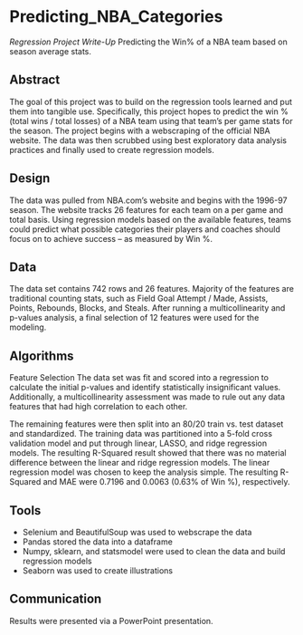 # Predicting_NBA_Categories
*Regression Project Write-Up*
Predicting the Win% of a NBA team based on season average stats.

## Abstract
The goal of this project was to build on the regression tools learned and put them into tangible use. Specifically, this project hopes to predict the win % (total wins / total losses) of a NBA team using that team’s per game stats for the season. The project begins with a webscraping of the official NBA website. The data was then scrubbed using best exploratory data analysis practices and finally used to create regression models. 

## Design
The data was pulled from NBA.com’s website and begins with the 1996-97 season. The website tracks 26 features for each team on a per game and total basis. Using regression models based on the available features, teams could predict what possible categories their players and coaches should focus on to achieve success – as measured by Win %.

## Data
The data set contains 742 rows and 26 features. Majority of the features are traditional counting stats, such as Field Goal Attempt / Made, Assists, Points, Rebounds, Blocks, and Steals. After running a multicollinearity and p-values analysis, a final selection of 12 features were used for the modeling.

## Algorithms 
Feature Selection
The data set was fit and scored into a regression to calculate the initial p-values and identify statistically insignificant values. Additionally, a multicollinearity assessment was made to rule out any data features that had high correlation to each other.

The remaining features were then split into an 80/20 train vs. test dataset and standardized. The training data was partitioned into a 5-fold cross validation model and put through linear, LASSO, and ridge regression models. The resulting R-Squared result showed that there was no material difference between the linear and ridge regression models. The linear regression model was chosen to keep the analysis simple. The resulting R-Squared and MAE were 0.7196 and 0.0063 (0.63% of Win %), respectively.

## Tools
-	Selenium and BeautifulSoup was used to webscrape the data
-	Pandas stored the data into a dataframe
-	Numpy, sklearn, and statsmodel were used to clean the data and build regression models
-	Seaborn was used to create illustrations

## Communication
Results were presented via a PowerPoint presentation. 

